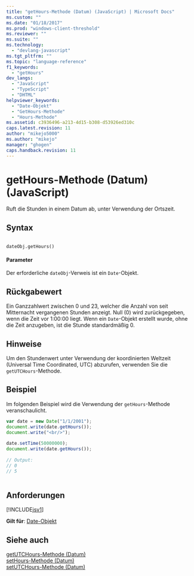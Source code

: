 ```yaml
---
title: "getHours-Methode (Datum) (JavaScript) | Microsoft Docs"
ms.custom: ""
ms.date: "01/18/2017"
ms.prod: "windows-client-threshold"
ms.reviewer: ""
ms.suite: ""
ms.technology: 
  - "devlang-javascript"
ms.tgt_pltfrm: ""
ms.topic: "language-reference"
f1_keywords: 
  - "getHours"
dev_langs: 
  - "JavaScript"
  - "TypeScript"
  - "DHTML"
helpviewer_keywords: 
  - "Date-Objekt"
  - "GetHours-Methode"
  - "Hours-Methode"
ms.assetid: c3936496-a213-4d15-b308-d53926ed310c
caps.latest.revision: 11
author: "mikejo5000"
ms.author: "mikejo"
manager: "ghogen"
caps.handback.revision: 11
---
```

# getHours-Methode (Datum) (JavaScript)
Ruft die Stunden in einem Datum ab, unter Verwendung der Ortszeit.  
  
## Syntax  
  
```  
  
dateObj.getHours()   
```  
  
#### Parameter  
 Der erforderliche `dateObj`\-Verweis ist ein `Date`\-Objekt.  
  
## Rückgabewert  
 Ein Ganzzahlwert zwischen 0 und 23, welcher die Anzahl von seit Mitternacht vergangenen Stunden anzeigt.  Null \(0\) wird zurückgegeben, wenn die Zeit vor 1:00:00 liegt.  Wenn ein `Date`\-Objekt erstellt wurde, ohne die Zeit anzugeben, ist die Stunde standardmäßig 0.  
  
## Hinweise  
 Um den Stundenwert unter Verwendung der koordinierten Weltzeit \(Universal Time Coordinated, UTC\) abzurufen, verwenden Sie die `getUTCHours`\-Methode.  
  
## Beispiel  
 Im folgenden Beispiel wird die Verwendung der `getHours`\-Methode veranschaulicht.  
  
```javascript  
var date = new Date("1/1/2001");  
document.write(date.getHours());  
document.write("<br/>");  
  
date.setTime(50000000);  
document.write(date.getHours());  
  
// Output:  
// 0   
// 5  
  
```  
  
## Anforderungen  
 [!INCLUDE[jsv1](../../includes/jsv1-md.md)]  
  
 **Gilt für**: [Date\-Objekt](../../javascript/reference/date-object-javascript.md)  
  
## Siehe auch  
 [getUTCHours\-Methode \(Datum\)](../../javascript/reference/getutchours-method-date-javascript.md)   
 [setHours\-Methode \(Datum\)](../../javascript/reference/sethours-method-date-javascript.md)   
 [setUTCHours\-Methode \(Datum\)](../../javascript/reference/setutchours-method-date-javascript.md)